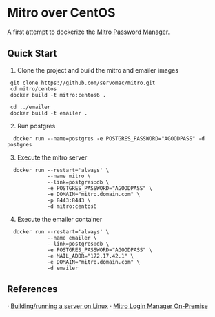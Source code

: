 # Mitro over CentOS

A first attempt to dockerize the [Mitro Password Manager](https://github.com/mitro-co/mitro).

## Quick Start

 1. Clone the project and build the mitro and emailer images

```
 git clone https://github.com/servomac/mitro.git
 cd mitro/centos
 docker build -t mitro:centos6 .

 cd ../emailer
 docker build -t emailer .
```

 2. Run postgres

```
  docker run --name=postgres -e POSTGRES_PASSWORD="AGOODPASS" -d postgres
```

 3. Execute the mitro server

```
  docker run --restart='always' \
             --name mitro \
             --link=postgres:db \
             -e POSTGRES_PASSWORD="AGOODPASS" \
             -e DOMAIN="mitro.domain.com" \
             -p 8443:8443 \
             -d mitro:centos6
```

 4. Execute the emailer container

```
  docker run --restart='always' \
             --name emailer \
             --link=postgres:db \
             -e POSTGRES_PASSWORD="AGOODPASS" \
             -e MAIL_ADDR="172.17.42.1" \
             -e DOMAIN="mitro.domain.com" \
             -d emailer
```

## References

 · [Building/running a server on Linux](https://github.com/mitro-co/mitro/issues/56)
 · [Mitro Login Manager On-Premise](https://www.hashtagsecurity.com/mitro-login-manager-on-premise-2/)
